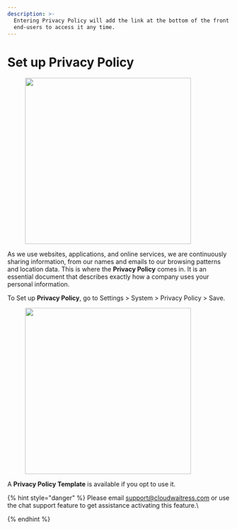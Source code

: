 ```yaml
---
description: >-
  Entering Privacy Policy will add the link at the bottom of the front store for
  end-users to access it any time.
---
```


# Set up Privacy Policy

<figure><img src="../.gitbook/assets/Screenshot 2025-07-25 at 12.04.49 PM.png" alt="" width="375"><figcaption></figcaption></figure>

As we use websites, applications, and online services, we are continuously sharing information, from our names and emails to our browsing patterns and location data. This is where the **Privacy Policy** comes in. It is an essential document that describes exactly how a company uses your personal information.

To Set up **Privacy Policy**, go to Settings > System > Privacy Policy > Save.&#x20;

<figure><img src="../.gitbook/assets/Screenshot 2025-07-25 at 10.13.13 AM.png" alt="" width="375"><figcaption></figcaption></figure>

A **Privacy Policy Template** is available if you opt to use it.&#x20;



{% hint style="danger" %}
Please email [support@cloudwaitress.com](mailto:support@cloudwaitress.com) or use the chat support feature to get assistance activating this feature.\

{% endhint %}
